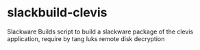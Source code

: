 # slackbuild-clevis
Slackware Builds script to build a slackware package of the clevis application, require by tang luks remote disk decryption
